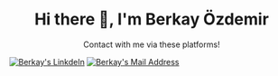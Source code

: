 <h1 align='center'> Hi there 👋, I'm Berkay Özdemir</h1>

<p align='center'>
  Contact with me via these platforms! 

  <a align='center' href="https://www.linkedin.com/in/berkay-özdemir/" target="_blank" rel="nofollow"><img alt="Berkay's LinkdeIn" src="https://img.shields.io/badge/LinkedIn-0077B5?style=for-the-badge&logo=linkedin&logoColor=white" /></a>
  <a align='center' href="mailto:brkyzdmr@gmail.com" target="_blank" rel="nofollow"><img alt="Berkay's Mail Address" src="https://img.shields.io/badge/Gmail-D14836?style=for-the-badge&logo=gmail&logoColor=white" /></a>
</p>


